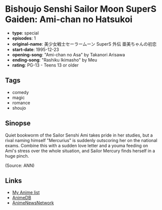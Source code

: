 # Bishoujo Senshi Sailor Moon SuperS Gaiden: Ami-chan no Hatsukoi

-   **type**: special
-   **episodes**: 1
-   **original-name**: 美少女戦士セーラームーン SuperS 外伝 亜美ちゃんの初恋
-   **start-date**: 1995-12-23
-   **opening-song**: "Ami-chan no Asa" by Takanori Arisawa
-   **ending-song**: "Rashiku Ikimasho" by Meu
-   **rating**: PG-13 - Teens 13 or older

## Tags

-   comedy
-   magic
-   romance
-   shoujo

## Sinopse

Quiet bookworm of the Sailor Senshi Ami takes pride in her studies, but a rival naming himself "Mercurius" is suddenly outscoring her on the national exams. Combine this with a sudden love letter and a youma feeding on Ami's stress over the whole situation, and Sailor Mercury finds herself in a huge pinch.

(Source: ANN)

## Links

-   [My Anime list](https://myanimelist.net/anime/1278/Bishoujo_Senshi_Sailor_Moon_SuperS_Gaiden__Ami-chan_no_Hatsukoi)
-   [AnimeDB](http://anidb.info/perl-bin/animedb.pl?show=anime&aid=2153)
-   [AnimeNewsNetwork](http://www.animenewsnetwork.com/encyclopedia/anime.php?id=3561)
